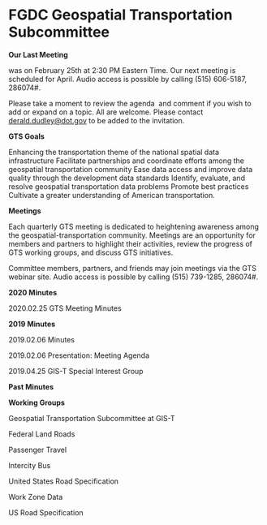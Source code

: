 # FGDC Geospatial Transportation Subcommittee

**Our Last Meeting**

was on February 25th at 2:30 PM Eastern Time. Our next meeting is scheduled for April. Audio access is possible by calling (515) 606-5187, 286074#.

Please take a moment to review the agenda  and comment if you wish to add or expand on a topic. All are welcome. Please contact derald.dudley@dot.gov to be added to the invitation.

**GTS Goals**

Enhancing the transportation theme of the national spatial data infrastructure
Facilitate partnerships and coordinate efforts among the geospatial transportation community
Ease data access and improve data quality through the development data standards
Identify, evaluate, and resolve geospatial transportation data problems
Promote best practices
Cultivate a greater understanding of American transportation.

**Meetings**

Each quarterly GTS meeting is dedicated to heightening awareness among the geospatial-transportation community. Meetings are an opportunity for members and partners to highlight their activities, review the progress of GTS working groups, and discuss GTS initiatives.

Committee members, partners, and friends may join meetings via the GTS webinar site.
Audio access is possible by calling (515) 739-1285, 286074#.

**2020 Minutes**

2020.02.25 GTS Meeting Minutes

**2019 Minutes**

2019.02.06 Minutes

2019.02.06 Presentation: Meeting Agenda

2019.04.25 GIS-T Special Interest Group

**Past Minutes**

**Working Groups**

Geospatial Transportation Subcommittee at GIS-T

Federal Land Roads

Passenger Travel

Intercity Bus

United States Road Specification

Work Zone Data 

US Road Specification


